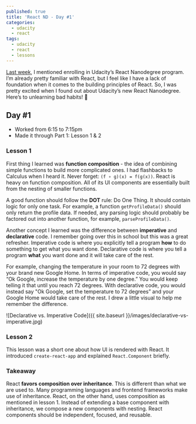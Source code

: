 ```yaml
---
published: true
title: 'React ND - Day #1'
categories:
  - udacity 
  - react
tags:
  - udacity 
  - react 
  - lessons
---
```

[Last week][1], I mentioned enrolling in Udacity’s React Nanodegree program. I’m already pretty familiar with React, but I feel like I have a lack of foundation when it comes to the building principles of React. So, I was pretty excited when I found out about Udacity’s new React Nanodegree. Here’s to unlearning bad habits! 🍻

## Day #1
- Worked from 6:15 to 7:15pm
- Made it through Part 1: Lesson 1 & 2

### Lesson 1
First thing I learned was **function composition** - the idea of combining simple functions to build more complicated ones. I had flashbacks to Calculus when I heard it. Never forget: `(f ∘ g)(x) = f(g(x))`. React is heavy on function composition. All of its UI components are essentially built from the nesting of smaller functions.

A good function should follow the **DOT** rule: Do One Thing. It should contain logic for only one task. For example, a function `getProfileData()` should only return the profile data. If needed, any parsing logic should probably be factored out into another function, for example, `parseProfileData()`. 

Another concept I learned was the difference between **imperative** and **declarative** code. I remember going over this in school but this was a great refresher. Imperative code is where you explicitly tell a program **how** to do something to get what you want done. Declarative code is where you tell a program **what** you want done and it will take care of the rest. 

For example, changing the temperature in your room to 72 degrees with your brand new Google Home. In terms of imperative code, you would say “Ok Google, increase the temperature by one degree.” You would keep telling it that until you reach 72 degrees. With declarative code, you would instead say "Ok Google, set the temperature to 72 degrees” and your Google Home would take care of the rest. I drew a little visual to help me remember the difference. 

![Declarative vs. Imperative Code]({{ site.baseurl }}/images/declarative-vs-imperative.jpg)

### Lesson 2
This lesson was a short one about how UI is rendered with React. It introduced `create-react-app` and explained `React.Component` briefly. 

### Takeaway 
React **favors composition over inheritance**. This is different than what we are used to. Many programming languages and frontend frameworks make use of inheritance. React, on the other hand, uses composition as mentioned in lesson 1. Instead of extending a base component with inheritance, we compose a new components with nesting. React components should be independent, focused, and reusable. 

[1]: https://github.com/sharynneazhar/blog/blob/master/_posts/2017-07-23-udacity-discovery-week.markdown
